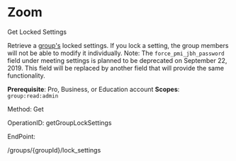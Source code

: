 #     Zoom


Get Locked Settings

Retrieve a [group's](https://support.zoom.us/hc/en-us/articles/204519819-Group-Management-) locked settings. If you lock a setting, the group members will not be able to modify it individually. Note: The `force_pmi_jbh_password` field under meeting settings is planned to be deprecated on September 22, 2019. This field will be replaced by another field that will provide the same functionality.

**Prerequisite**: Pro, Business, or Education account
**Scopes**: `group:read:admin`
 

Method: Get

OperationID: getGroupLockSettings

EndPoint:

/groups/{groupId}/lock_settings
